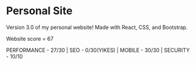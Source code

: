# Personal Site

Version 3.0 of my personal website! Made with React, CSS, and Bootstrap. 



Website score = 67

PERFORMANCE - 27/30 | SEO - 0/30(YIKES) | MOBILE - 30/30 | SECURITY - 10/10

